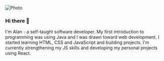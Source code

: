 ![Photo](https://unsplash.com/photos/rfg4l6_lu3c/download?force=true&w=640)
### Hi there 👋

I'm Alan - a self-taught software developer. My first introduction to programming was using Java and I was drawn toward web development. I started learning HTML, CSS and JavaScript and building projects. I'm currently strengthening my JS skills and developing my personal projects using React.

<!--
**alan-nguyen/alan-nguyen** is a ✨ _special_ ✨ repository because its `README.md` (this file) appears on your GitHub profile.

Here are some ideas to get you started:

- 🔭 I’m currently working on ...
- 🌱 I’m currently learning ...
- 👯 I’m looking to collaborate on ...
- 🤔 I’m looking for help with ...
- 💬 Ask me about ...
- 📫 How to reach me: ...
- 😄 Pronouns: ...
- ⚡ Fun fact: ...
-->

